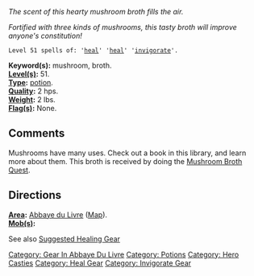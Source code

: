 *The scent of this hearty mushroom broth fills the air.*

*Fortified with three kinds of mushrooms, this tasty broth will improve
anyone's constitution!*

`Level 51 spells of: '`[`heal`](Heal "wikilink")`' '`[`heal`](Heal "wikilink")`' '`[`invigorate`](Invigorate "wikilink")`'.`

**Keyword(s):** mushroom, broth.  
**[Level(s)](Object_Level "wikilink"):** 51.  
**[Type](:Category:_Object_Types "wikilink"):**
[potion](:Category:_Potions "wikilink").  
**[Quality](Object_Quality "wikilink"):** 2 hps.  
**[Weight](Object_Weight "wikilink"):** 2 lbs.  
**[Flag(s)](:Category:_Object_Flags "wikilink"):** None.  

## Comments

Mushrooms have many uses. Check out a book in this library, and learn
more about them. This broth is received by doing the [Mushroom Broth
Quest](Mushroom_Broth_Quest "wikilink").

## Directions

**[Area](:Category:_Areas "wikilink"):** [Abbaye du
Livre](:Category:_Abbaye_Du_Livre "wikilink")
([Map](Abbaye_Du_Livre_Map "wikilink")).  
**[Mob(s)](:Category:_Mobs "wikilink"):**

See also [Suggested Healing
Gear](Suggested_Spellcasting_Gear#Suggested_Healing_Gear "wikilink")

[Category: Gear In Abbaye Du
Livre](Category:_Gear_In_Abbaye_Du_Livre "wikilink") [Category:
Potions](Category:_Potions "wikilink") [Category: Hero
Casties](Category:_Hero_Casties "wikilink") [Category: Heal
Gear](Category:_Heal_Gear "wikilink") [Category: Invigorate
Gear](Category:_Invigorate_Gear "wikilink")
